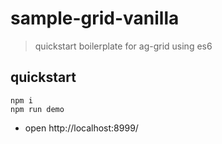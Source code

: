 # sample-grid-vanilla

> quickstart boilerplate for ag-grid using es6

## quickstart

``` shell
npm i 
npm run demo
```

- open http://localhost:8999/
